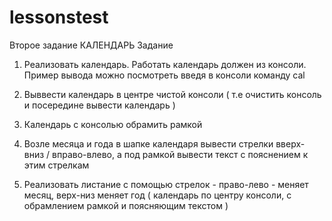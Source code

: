# lessonstest
Второе  задание
КАЛЕНДАРЬ 
Задание
1) Реализовать календарь. Работать календарь должен из консоли. Пример вывода можно посмотреть введя в консоли команду cal

2) Выввести календарь в центре чистой консоли ( т.е очистить консоль и посередине вывести календарь )
 
3) Календарь с консолью обрамить рамкой 
 
4) Возле месяца и года в шапке календаря вывести стрелки вверх- вниз  / вправо-влево, а под рамкой вывести текст с пояснением к этим стрелкам
 
5) Реализовать листание с помощью стрелок - право-лево - меняет месяц, верх-низ меняет год ( календарь по центру консоли, с обрамлением рамкой и поясняющим текстом )
